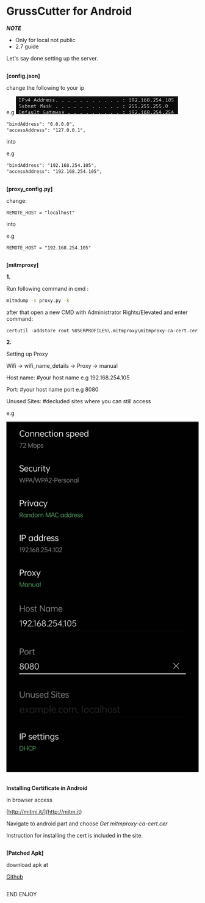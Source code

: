 # GrussCutter for Android

***NOTE***
- Only for local not public
- 2.7 guide

Let's say done setting up the server.

##
****[config.json]****

change the following to your ip

e.g
![App Screenshot](https://raw.githubusercontent.com/Kurtivan2223/GrassCutter-Android-Local/main/Screenshot/IP.PNG)

```
"bindAddress": "0.0.0.0",
"accessAddress": "127.0.0.1",
```
into

e.g
```
"bindAddress": "192.168.254.105",
"accessAddress": "192.168.254.105",
```
##
****[proxy_config.py]****

change:
```
REMOTE_HOST = "localhost"
```

into

e.g

```
REMOTE_HOST = "192.168.254.105"
```

##

****[mitmproxy]****

****1.****

Run following command in cmd :
```cmd
mitmdump -s proxy.py -k
```

after that open a new CMD with Administrator Rights/Elevated and enter command:

```
certutil -addstore root %USERPROFILE%\.mitmproxy\mitmproxy-ca-cert.cer
```

****2.****

Setting up Proxy

Wifi -> wifi_name_details -> Proxy -> manual

Host name: #your host name e.g 192.168.254.105

Port: #your host name port e.g 8080

Unused Sites: #decluded sites where you can still access

e.g 
 
![App Screenshot](https://raw.githubusercontent.com/Kurtivan2223/GrassCutter-Android-Local/main/Screenshot/285574571_401674071974696_8763711250069748976_n.jpg)

##

##

****Installing Certificate in Android****

in browser access 

[http://mitmi.it/](http://mitm.it)

Navigate to android part and choose *Get mitmproxy-ca-cert.cer*

Instruction for installing the cert is included in the site.

##

****[Patched Apk]****

download apk at

[Github](https://github.com/577fkj/GenshinProxy/releases/tag/releases)

##

END ENJOY
